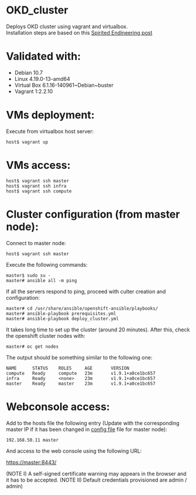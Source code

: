 # OKD_cluster
Deploys OKD cluster using vagrant and virtualbox.  
Installation steps are based on this [Spirited Endineering post](https://spiritedengineering.net/2019/08/05/put-red-hat-openshift-on-your-laptop-using-virtualbox-and-openshift-ansible/)

# Validated with:  
- Debian 10.7  
- Linux 4.19.0-13-amd64  
- Virtual Box 6.1.16-140961~Debian~buster  
- Vagrant 1:2.2.10  

# VMs deployment:

Execute from virtualbox host server:

    host$ vagrant up  

# VMs access:

    host$ vagrant ssh master  
    host$ vagrant ssh infra  
    host$ vagrant ssh compute  

# Cluster configuration (from master node):

Connect to master node:

    host$ vagrant ssh master  

Execute the following commands:

    master$ sudo su -  
    master# ansible all -m ping  

If all the servers respond to ping, proceed with culter creation and configuration:

    master# cd /usr/share/ansible/openshift-ansible/playbooks/  
    master# ansible-playbook prerequisites.yml  
    master# ansible-playbook deploy_cluster.yml  

It takes long time to set up the cluster (around 20 minutes). After this, check the openshift cluster nodes with:

    master# oc get nodes  

The output should be something similar to the following one:

    NAME      STATUS    ROLES     AGE       VERSION  
    compute   Ready     compute   23m       v1.9.1+a0ce1bc657  
    infra     Ready     <none>    23m       v1.9.1+a0ce1bc657  
    master    Ready     master    23m       v1.9.1+a0ce1bc657  

# Webconsole access:

Add to the hosts file the following entry (Update with the corresponding master IP if it has been changed in [config file](/config/vms.yaml) file for master node):

    192.168.50.11 master  

And access to the web console using the following URL:

[https://master:8443/](https://master:8443/)

(NOTE I) A self-signed certificate warning may appears in the browser and it has to be accepted.
(NOTE II) Default credentials provisioned are admin / admin)


